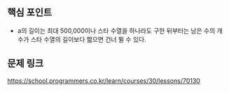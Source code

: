 ## 핵심 포인트

- a의 길이는 최대 500,000이나 스타 수열을 하나라도 구한 뒤부터는 남은 수의 개수가 스타 수열의 길이보다 짧으면 건너 뛸 수 있다.

## 문제 링크 

https://school.programmers.co.kr/learn/courses/30/lessons/70130
